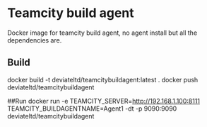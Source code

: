 # Teamcity build agent
Docker image for teamcity build agent, no agent install but all the dependencies are.

## Build
docker build -t deviateltd/teamcitybuildagent:latest  .
docker push deviateltd/teamcitybuildagent

##Run
docker run -e TEAMCITY_SERVER=http://192.168.1.100:8111 TEAMCITY_BUILDAGENTNAME=Agent1 -dt -p 9090:9090 deviateltd/teamcitybuildagent